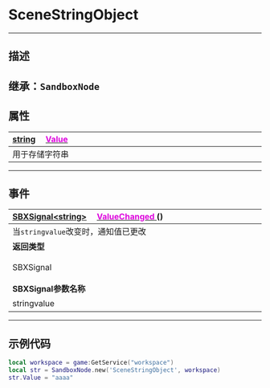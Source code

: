 # SceneStringObject
------------------------------------------------------------------------------------------
## 描述

继承：`SandboxNode` 
------------------------------------------------------------------------------------------
## 属性

|<div style="width:1125px">[string]() &emsp;[<font color="dd00dd">Value</font>]()</div>|
|:---|
|用于存储字符串|

------------------------------------------------------------------------------------------
## 事件

|<div style="width:500px">[SBXSignal\<string\>]() &emsp;[<font color="dd00dd">ValueChanged</font> ]() ()</div>|<div style="width:100px"></div>|<div style="width:45px"></div>|<div style="width:400px"></div>|
|:---|:---|:---|:---|
|当`stringvalue`改变时，通知值已更改||||
|**返回类型**|||**概要**|
|SBXSignal|||进入`stringvalue`改变时触发，事件参数为（`string stringvalue`）|
|**SBXSignal参数名称**|**类别**|**默认**|**描述**|
|stringvalue|string||当`stringvalue`改变时，通知值已更改|

------------------------------------------------------------------------------------------
## 示例代码

```lua
local workspace = game:GetService("workspace")
local str = SandboxNode.new('SceneStringObject', workspace)
str.Value = "aaaa"
```